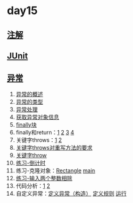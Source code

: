 # day15

## [注解]()

## [JUnit]()

## [异常](https://github.com/Charon-33/Learning_JavaSE/tree/day15/src/com/atguigu/exception)
1. [异常的概述](https://github.com/Charon-33/Learning_JavaSE/tree/day15/src/com/atguigu/exception/TestException.java)
2. [异常的类型](https://github.com/Charon-33/Learning_JavaSE/tree/day15/src/com/atguigu/exception/TestExceptionType.java)
3. [异常处理](https://github.com/Charon-33/Learning_JavaSE/tree/day15/src/com/atguigu/exception/TestTryCatch.java)
4. [获取异常对象信息](https://github.com/Charon-33/Learning_JavaSE/tree/day15/src/com/atguigu/exception/TestExceptionInfo.java)
5. [finally块](https://github.com/Charon-33/Learning_JavaSE/tree/day15/src/com/atguigu/exception/TestFinally.java)
6. finally和return：[1](https://github.com/Charon-33/Learning_JavaSE/tree/day15/src/com/atguigu/exception/TestFinallyReturn1.java) [2](https://github.com/Charon-33/Learning_JavaSE/tree/day15/src/com/atguigu/exception/TestFinallyReturn2.java) [3](https://github.com/Charon-33/Learning_JavaSE/tree/day15/src/com/atguigu/exception/TestFinallyReturn3.java) [4](https://github.com/Charon-33/Learning_JavaSE/tree/day15/src/com/atguigu/exception/TestFinallyReturn4.java)
7. 关键字throws：[1](https://github.com/Charon-33/Learning_JavaSE/tree/day15/src/com/atguigu/exception/TestThrows.java) [2](https://github.com/Charon-33/Learning_JavaSE/tree/day15/src/com/atguigu/exception/TestThrows2.java)
8. [关键字throws对重写方法的要求](https://github.com/Charon-33/Learning_JavaSE/tree/day15/src/com/atguigu/exception/TestOverride.java)
9. [关键字throw](https://github.com/Charon-33/Learning_JavaSE/tree/day15/src/com/atguigu/exception/TestThrow.java)
10. [练习-倒计时](https://github.com/Charon-33/Learning_JavaSE/tree/day15/src/com/atguigu/exer/Exercise1.java)
11. 练习-克隆对象：[Rectangle](https://github.com/Charon-33/Learning_JavaSE/tree/day15/src/com/atguigu/exer/Rectangle.java) [main](https://github.com/Charon-33/Learning_JavaSE/tree/day15/src/com/atguigu/exer/Exercise2.java)
12. [练习-输入两个整数相除](https://github.com/Charon-33/Learning_JavaSE/tree/day15/src/com/atguigu/exer/Exercise3.java)
13. 代码分析：[1](https://github.com/Charon-33/Learning_JavaSE/tree/day15/src/com/atguigu/exer/Exercise4.java) [2](https://github.com/Charon-33/Learning_JavaSE/tree/day15/src/com/atguigu/exer/Exercise5.java)
14. 自定义异常：[定义异常（构造）](https://github.com/Charon-33/Learning_JavaSE/tree/day15/src/com/atguigu/exception/NotATriangleException.java) [定义规则](https://github.com/Charon-33/Learning_JavaSE/tree/day15/src/com/atguigu/exception/Triangle.java) [运行](https://github.com/Charon-33/Learning_JavaSE/tree/day15/src/com/atguigu/exception/TestDefineException.java)